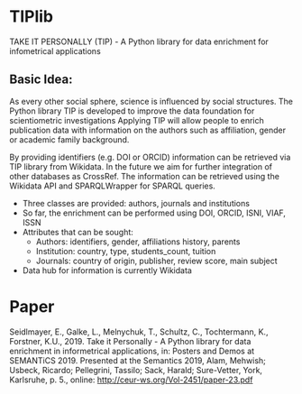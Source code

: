 # TIPlib
TAKE IT PERSONALLY (TIP) - A Python library for data enrichment for infometrical applications

## Basic Idea:
As every other social sphere, science is influenced by social structures. The Python library TIP is developed to improve the data foundation for scientiometric investigations Applying TIP will allow people to enrich publication data with information on the authors such as affiliation, gender or academic family background.

By providing identifiers (e.g. DOI or ORCID) information can be retrieved via TIP library from Wikidata. In the future we aim for further integration of other databases as CrossRef. The information can be retrieved using the Wikidata API and SPARQLWrapper for SPARQL queries.

* Three classes are provided: authors, journals and institutions
* So far, the enrichment can be performed using DOI, ORCID, ISNI, VIAF, ISSN
* Attributes that can be sought:
  * Authors: identifiers, gender, affiliations history, parents
  * Institution: country, type, students_count, tuition
  * Journals: country of origin, publisher, review score, main subject
* Data hub for information is currently Wikidata

# Paper
Seidlmayer, E., Galke, L., Melnychuk, T., Schultz, C., Tochtermann, K., Forstner, K.U., 2019. Take it Personally - A Python library for data enrichment in informetrical applications, in: Posters and Demos at SEMANTiCS 2019. Presented at the Semantics 2019, Alam, Mehwish; Usbeck, Ricardo;  Pellegrini,  Tassilo;  Sack, Harald; Sure-Vetter, York, Karlsruhe, p. 5., online:
http://ceur-ws.org/Vol-2451/paper-23.pdf
